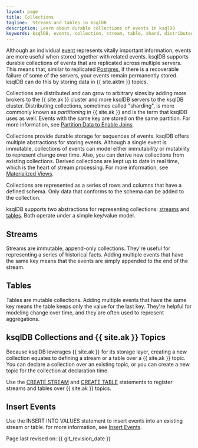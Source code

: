 ```yaml
---
layout: page
title: Collections
tagline:  Streams and tables in ksqlDB
description: Learn about durable collections of events in ksqlDB
keywords: ksqlDB, events, collection, stream, table, shard, distributed, partition
---
```


Although an individual [event](../events.md) represents vitally important
information, events are more useful when stored together with related events.
ksqlDB supports durable collections of events that are  replicated across
multiple servers. This means that, similar to replicated
[Postgres](https://www.postgresql.org/), if there is a recoverable failure
of some of the servers, your events remain permanently stored. ksqlDB can
do this by storing data in {{ site.aktm }} topics.

Collections are distributed and can grow to arbitrary sizes by adding more
brokers to the {{ site.ak }} cluster and more ksqlDB servers to the ksqlDB
cluster. Distributing collections, sometimes called "sharding", is more commonly
known as *partitioning* in {{ site.ak }} and is the term that ksqlDB uses
as well. Events with the same key are stored on the same partition. For more
information, see
[Partition Data to Enable Joins](../../developer-guide/partition-data.md).

Collections provide durable storage for sequences of events. ksqlDB offers
multiple abstractions for storing events. Although a single event is immutable,
collections of events can model either immutability or mutability to represent
change over time. Also, you can derive new collections from existing
collections. Derived collections are kept up to date in real time, which is the
heart of stream processing. For more information, see
[Materialized Views](../materialized-views.md).

Collections are represented as a series of rows and columns that have a
defined schema. Only data that conforms to the schema can be added to the
collection.

ksqlDB supports two abstractions for representing collections:
[streams](streams.md) and [tables](tables.md). Both operate under a simple
key/value model.

Streams
-------

Streams are immutable, append-only collections. They're useful for representing
a series of historical facts. Adding multiple events that have the same key means
that the events are simply appended to the end of the stream.

Tables
------

Tables are mutable collections. Adding multiple events that have the same key
means the table keeps only the value for the last key. They're helpful for
modeling change over time, and they are often used to represent aggregations.

ksqlDB Collections and {{ site.ak }} Topics
-------------------------------------------

Because ksqlDB leverages {{ site.ak }} for its storage layer, creating a new
collection equates to defining a stream or a table over a {{ site.ak }} topic.
You can declare a collection over an existing topic, or you can create a new
topic for the collection at declaration time.

Use the [CREATE STREAM](../../developer-guide/ksqldb-reference/create-stream.md)
and [CREATE TABLE](../../developer-guide/create-a-table.md) statements to 
register streams and tables over {{ site.ak }} topics.

Insert Events
-------------

Use the INSERT INTO VALUES statement to insert events into an existing stream
or table. for more information, see [Insert Events](inserting-events.md).

Page last revised on: {{ git_revision_date }}